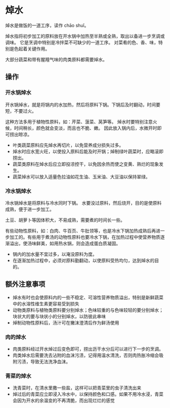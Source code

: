# 焯水

焯水是做饭的一道工序，读作 chāo shuǐ。

焯水指将初步加工的原料放在开水锅中加热至半熟或全熟，取出以备进一步烹调或调味。 它是烹调中特别是冷拌菜不可缺少的一道工序。 对菜肴的色、香、味，特别是色起着关键作用。 

大部分蔬菜和带有腥羶气味的肉类原料都需要焯水。

## 操作

### 开水锅焯水

开水锅焯水，就是将锅内的水加热，然后将原料下锅。下锅后及时翻动，时间要短，不要过火。

这种方法多用于植物性原料，如：芹菜、菠菜、莴笋等。 焯水时要特别注意火候，时间稍长，颜色就会变淡，而且也不脆、嫩。 因此放入锅内后，水微开时即可捞出晾凉。

- 叶类蔬菜原料应先焯水再切片，以免营养成分损失过多。
- 焯水时应水宽火旺，以使投入原料后能及时开锅；焯制绿叶蔬菜时，应略滚即捞出。
- 蔬菜类原料在焯水后应立即投凉控干，以免因余热而使之变黄、熟烂的现象发生。
- 蔬菜焯水可以放入适量色拉油如花生油、玉米油、大豆油以保持翠绿。

### 冷水锅焯水

冷水锅焯水是将原料与冷水同时下锅。 水要没过原料，然后烧开，目的是使原料成熟，便于进一步加工。

土豆、胡萝卜等因体积大，不易成熟，需要煮的时间长一些。

有些动物性原料，如：白肉、牛百页、牛肚领等，也是冷水下锅加热成熟后再进一步加工的。有些用于煮汤的动物性原料也要冷水下锅，在加热过程中使营养物质逐渐溢出，使汤味鲜美，如用热水锅，则会造成蛋白质凝固。

- 锅内的加水量不宜过多，以淹没原料为度。
- 在逐渐加热过程中，必须对原料勤翻动，以使原料受热均匀，达到焯水的目的。

## 额外注意事项

- 焯水有时也会使原料内的一些不稳定、可溶性营养物质溢出，特别是新鲜蔬菜中的水溶性维生素更容易受到损失
- 动物类原料与植物类原料要分别焯水；色味较重的与色味较轻的要分别焯水；块状大的要与块状小的分别焯水，以防彼此串味
- 焯制动物性原料后，汤汁可在撇沫澄清后作为鲜汤使用

### 肉的焯水

- 肉类原料经过开水焯过后变色即可，捞出沥干水分后可以进行下一步的烹调。
- 肉类焯水后需要洗去沾附的血沫污渍，记得用温水清洗，否则肉热胀冷缩会吸附污渍，导致无法洗净血沫。

### 青菜的焯水

- 洗青菜时，在清水里撒一些盐，这样可以把青菜里的虫子清洗出来
- 焯过后的青菜应立即浸入冷水中，以保持颜色和口感。如果不用冷水浸，青菜会因为开水的余温变的不再清脆，而出现烂烂的感觉
